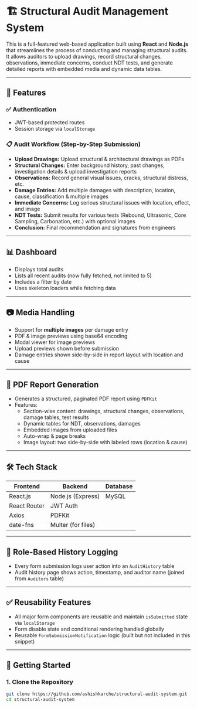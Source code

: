 # 🏗️ Structural Audit Management System

This is a full-featured web-based application built using **React** and **Node.js** that streamlines the process of conducting and managing structural audits. It allows auditors to upload drawings, record structural changes, observations, immediate concerns, conduct NDT tests, and generate detailed reports with embedded media and dynamic data tables.

---

## 📁 Features

### ✅ Authentication
- JWT-based protected routes
- Session storage via `localStorage`

### 📋 Audit Workflow (Step-by-Step Submission)
- **Upload Drawings:** Upload structural & architectural drawings as PDFs
- **Structural Changes:** Enter background history, past changes, investigation details & upload investigation reports
- **Observations:** Record general visual issues, cracks, structural distress, etc.
- **Damage Entries:** Add multiple damages with description, location, cause, classification & multiple images
- **Immediate Concerns:** Log serious structural issues with location, effect, and image
- **NDT Tests:** Submit results for various tests (Rebound, Ultrasonic, Core Sampling, Carbonation, etc.) with optional images
- **Conclusion:** Final recommendation and signatures from engineers

---

## 📊 Dashboard

- Displays total audits
- Lists all recent audits (now fully fetched, not limited to 5)
- Includes a filter by date
- Uses skeleton loaders while fetching data

---

## 📷 Media Handling

- Support for **multiple images** per damage entry
- PDF & image previews using base64 encoding
- Modal viewer for image previews
- Upload previews shown before submission
- Damage entries shown side-by-side in report layout with location and cause

---

## 📄 PDF Report Generation

- Generates a structured, paginated PDF report using `PDFKit`
- Features:
  - Section-wise content: drawings, structural changes, observations, damage tables, test results
  - Dynamic tables for NDT, observations, damages
  - Embedded images from uploaded files
  - Auto-wrap & page breaks
  - Image layout: two side-by-side with labeled rows (location & cause)

---

## 🛠 Tech Stack

| Frontend        | Backend           | Database     |
|-----------------|-------------------|--------------|
| React.js        | Node.js (Express) | MySQL        |
| React Router    | JWT Auth          |              |
| Axios           | PDFKit            |              |
| date-fns        | Multer (for files)|              |

---

## 🔐 Role-Based History Logging

- Every form submission logs user action into an `AuditHistory` table
- Audit history page shows action, timestamp, and auditor name (joined from `Auditors` table)

---

## ✅ Reusability Features

- All major form components are reusable and maintain `isSubmitted` state via `localStorage`
- Form disable state and conditional rendering handled globally
- Reusable `FormSubmissionNotification` logic (built but not included in this snippet)

---

## 🚀 Getting Started

### 1. Clone the Repository
```bash
git clone https://github.com/ashishkarche/structural-audit-system.git
cd structural-audit-system
